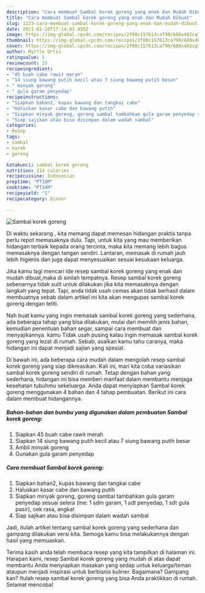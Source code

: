 ```yaml
---
description: "Cara membuat Sambal korek goreng yang enak dan Mudah Dibuat"
title: "Cara membuat Sambal korek goreng yang enak dan Mudah Dibuat"
slug: 1223-cara-membuat-sambal-korek-goreng-yang-enak-dan-mudah-dibuat
date: 2021-01-10T17:14:03.850Z
image: https://img-global.cpcdn.com/recipes/2f00c157613ca790/680x482cq70/sambal-korek-goreng-foto-resep-utama.jpg
thumbnail: https://img-global.cpcdn.com/recipes/2f00c157613ca790/680x482cq70/sambal-korek-goreng-foto-resep-utama.jpg
cover: https://img-global.cpcdn.com/recipes/2f00c157613ca790/680x482cq70/sambal-korek-goreng-foto-resep-utama.jpg
author: Myrtle Ortiz
ratingvalue: 5
reviewcount: 15
recipeingredient:
- "45 buah cabe rawit merah"
- "14 siung bawang putih kecil atau 7 siung bawang putih besar"
- " minyak goreng"
- " gula garam penyedap"
recipeinstructions:
- "Siapkan bahan2, kupas bawang dan tangkai cabe"
- "Haluskan kasar cabe dan bawang putih"
- "Siapkan minyak goreng, goreng sambal tambahkan gula garam penyedap sesuai selera (me: 1 sdm garam, 1 sdt penyedap, 1 sdt gula pasir), cek rasa, angkat"
- "Siap sajikan atau bisa disimpan dalam wadah sambal"
categories:
- Resep
tags:
- sambal
- korek
- goreng

katakunci: sambal korek goreng 
nutrition: 214 calories
recipecuisine: Indonesian
preptime: "PT18M"
cooktime: "PT34M"
recipeyield: "1"
recipecategory: Dinner

---
```



![Sambal korek goreng](https://img-global.cpcdn.com/recipes/2f00c157613ca790/680x482cq70/sambal-korek-goreng-foto-resep-utama.jpg)

Di waktu  sekarang , kita memang dapat memesan hidangan praktis tanpa perlu repot memasaknya dulu. Tapi, untuk kita yang mau memberikan hidangan terbaik kepada orang tercinta, maka kita memang lebih bagus memasaknya dengan tangan sendiri. Lantaran, memasak di rumah jauh lebih higienis dan juga dapat menyesuaikan sesuai kesukaan keluarga.

Jika kamu lagi mencari ide resep sambal korek goreng yang enak dan mudah dibuat,maka di sinilah tempatnya. Resep sambal korek goreng  sebenarnya tidak sulit untuk dilakukan jika kita memasaknya dengan langkah yang tepat. Tapi, anda tidak usah cemas akan tidak berhasil dalam membuatnya 
sebab dalam artikel ini kita akan mengupas sambal korek goreng dengan teliti.  



Nah buat kamu yang ingin memasak sambal korek goreng yang sederhana, ada beberapa tahap yang bisa dilakukan, mulai dari memilih jenis bahan, kemudian penentuan bahan segar, sampai cara membuat dan menyajikannya. kamu Tidak usah pusing kalau ingin memasak sambal korek goreng yang lezat di rumah. Sebab, asalkan kamu  tahu caranya, maka hidangan ini dapat menjadi sajian yang spesial.

Di bawah ini, ada beberapa cara mudah dalam mengolah resep sambal korek goreng yang siap dikreasikan. Kali ini, mari kita coba variasikan sambal korek goreng sendiri di rumah. Tetap dengan bahan yang sederhana, hidangan ini bisa memberi manfaat dalam membantu menjaga kesehatan tubuhmu sekeluarga. Anda dapat menyiapkan Sambal korek goreng menggunakan 4 bahan dan 4 tahap pembuatan. Berikut ini cara dalam membuat hidangannya.

<!--inarticleads1-->

##### Bahan-bahan dan bumbu yang digunakan dalam pembuatan Sambal korek goreng:

1. Siapkan 45 buah cabe rawit merah
1. Siapkan 14 siung bawang putih kecil atau 7 siung bawang putih besar
1. Ambil  minyak goreng
1. Gunakan  gula garam penyedap




<!--inarticleads2-->

##### Cara membuat Sambal korek goreng:

1. Siapkan bahan2, kupas bawang dan tangkai cabe
1. Haluskan kasar cabe dan bawang putih
1. Siapkan minyak goreng, goreng sambal tambahkan gula garam penyedap sesuai selera (me: 1 sdm garam, 1 sdt penyedap, 1 sdt gula pasir), cek rasa, angkat
1. Siap sajikan atau bisa disimpan dalam wadah sambal




Jadi, itulah artikel tentang  sambal korek goreng  yang sederhana dan gampang dilakukan versi kita. Semoga kamu bisa melakukannya dengan hasil yang memuaskan. 

Terima kasih anda telah membaca resep yang kita tampilkan di halaman ini. Harapan kami, resep  Sambal korek goreng yang mudah di atas dapat membantu Anda menyiapkan masakan yang sedap untuk keluarga/teman ataupun menjadi inspirasi untuk berbisnis kuliner. Bagaimana? Gampang kan? Itulah resep sambal korek goreng yang bisa Anda praktikkan di rumah. Selamat mencoba!

